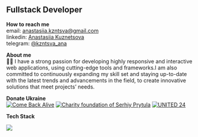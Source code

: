 ## Fullstack Developer

**How to reach me** <br />
email: anastasiia.kzntsva@gmail.com
<br />
linkedin: [Anastasiia Kuznetsova](https://www.linkedin.com/in/anastasiia-kuznetsova-fullstack/)
<br />
telegram: [@kzntsva_ana](https://t.me/kzntsva_ana)
<br />

**About me** <br />
:blue_heart::yellow_heart: I have a strong passion for developing highly responsive and interactive web applications, using cutting-edge tools and frameworks.I am also committed to continuously expanding my skill set and staying up-to-date with the latest trends and advancements in the field, to create innovative solutions that meet projects’ needs.
<br />

**Donate Ukraine** <br />
[![Come Back Alive](https://custom-icon-badges.demolab.com/badge/Come%20Back%20Alive-Donate-success.svg?logo=heart&logoColor=white)](https://www.comebackalive.in.ua/donate)
[![Charity foundation of Serhiy Prytula](https://custom-icon-badges.demolab.com/badge/Charity%20foundation%20of%20Serhiy%20Prytula-Donate-success.svg?logo=heart&logoColor=white)](https://prytulafoundation.org/en/home/support_page)
[![UNITED 24](https://custom-icon-badges.demolab.com/badge/UNITED%2024-Donate-success.svg?logo=heart&logoColor=white)](https://u24.gov.ua/)
<br />

**Tech Stack** <br/>

<img src="https://skillicons.dev/icons?i=ts,js,react,redux,nextjs,nodejs,express,tailwind,github,vercel,figma" />

<!-- **Portfolio** <br />
[![Click](https://custom-icon-badges.demolab.com/badge/Come%20Back%20Alive-Donate-success.svg?logo=heart&logoColor=white)](link) -->

